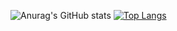 









![Anurag's GitHub stats](https://github-readme-stats.vercel.app/api?username=slayywrld&show_icons=true&theme=radical)
[![Top Langs](https://github-readme-stats.vercel.app/api/top-langs/?username=slayywrld&layout=compact)](https://github.com/anuraghazra/github-readme-stats)
